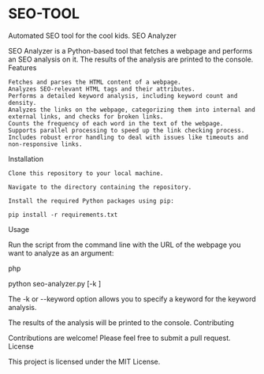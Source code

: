 # SEO-TOOL
Automated SEO tool for the cool kids.
SEO Analyzer

SEO Analyzer is a Python-based tool that fetches a webpage and performs an SEO analysis on it. The results of the analysis are printed to the console.
Features

    Fetches and parses the HTML content of a webpage.
    Analyzes SEO-relevant HTML tags and their attributes.
    Performs a detailed keyword analysis, including keyword count and density.
    Analyzes the links on the webpage, categorizing them into internal and external links, and checks for broken links.
    Counts the frequency of each word in the text of the webpage.
    Supports parallel processing to speed up the link checking process.
    Includes robust error handling to deal with issues like timeouts and non-responsive links.

Installation

    Clone this repository to your local machine.

    Navigate to the directory containing the repository.

    Install the required Python packages using pip:

    pip install -r requirements.txt

Usage

Run the script from the command line with the URL of the webpage you want to analyze as an argument:

php

python seo-analyzer.py <url> [-k <keyword>]

The -k or --keyword option allows you to specify a keyword for the keyword analysis.

The results of the analysis will be printed to the console.
Contributing

Contributions are welcome! Please feel free to submit a pull request.
License

This project is licensed under the MIT License.
